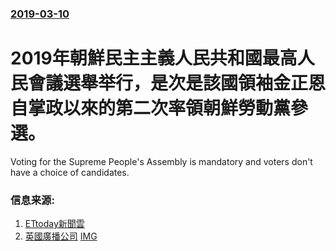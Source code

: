 ### [2019-03-10](/news/2019/03/10/index.md)

##### 
# 2019年朝鮮民主主義人民共和國最高人民會議選舉举行，是次是該國領袖金正恩自掌政以來的第二次率領朝鮮勞動黨參選。 

Voting for the Supreme People's Assembly is mandatory and voters don't have a choice of candidates.


### 信息来源:

1. [ETtoday新聞雲](https://www.ettoday.net/news/20190311/1396238.htm)
2. [英國廣播公司](https://www.bbc.co.uk/news/world-asia-47492747) [IMG](https://ichef.bbci.co.uk/news/1024/branded_news/129B6/production/_105941267_gettyimages-530460934.jpg)
